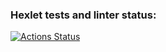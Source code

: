 ### Hexlet tests and linter status:
[![Actions Status](https://github.com/RomanKazakov1980/python-project-lvl2/workflows/hexlet-check/badge.svg)](https://github.com/RomanKazakov1980/python-project-lvl2/actions)
